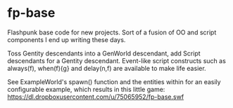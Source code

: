 fp-base
=======

Flashpunk base code for new projects. Sort of a fusion of OO and script components I end up writing these days.

Toss Gentity descendants into a GenWorld descendant, add Script descendants for a Gentity descendant. Event-like script constructs such as always(f), when(f){g} and delay(n,f) are available to make life easier.

See ExampleWorld's spawn() function and the entities within for an easily configurable example, which results in this little game: https://dl.dropboxusercontent.com/u/75065952/fp-base.swf
